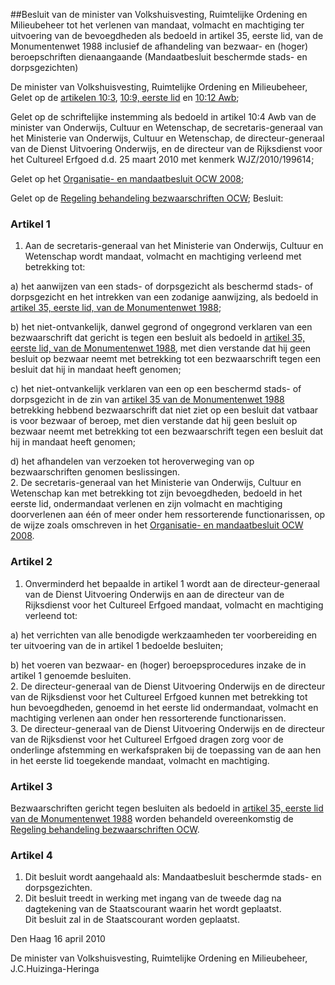 <meta http-equiv='Content-Type' content='text/html; charset=utf-8' />

##Besluit van de minister van Volkshuisvesting, Ruimtelijke Ordening en Milieubeheer tot het verlenen van mandaat, volmacht en machtiging ter uitvoering van de bevoegdheden als bedoeld in artikel 35, eerste lid, van de Monumentenwet 1988 inclusief de afhandeling van bezwaar- en (hoger) beroepschriften dienaangaande (Mandaatbesluit beschermde stads- en dorpsgezichten)

De minister van Volkshuisvesting, Ruimtelijke Ordening en Milieubeheer,  
Gelet op de [artikelen 10:3](../../../../../../../wet/algemene/wet/bestuursrecht/BWBR0005537/README.md), [10:9, eerste lid](../../../../../../../wet/algemene/wet/bestuursrecht/BWBR0005537/README.md) en [10:12 Awb](../../../../../../../wet/algemene/wet/bestuursrecht/BWBR0005537/README.md);

Gelet op de schriftelijke instemming als bedoeld in artikel 10:4 Awb van de minister van Onderwijs, Cultuur en Wetenschap, de secretaris-generaal van het Ministerie van Onderwijs, Cultuur en Wetenschap, de directeur-generaal van de Dienst Uitvoering Onderwijs, en de directeur van de Rijksdienst voor het Cultureel Erfgoed d.d. 25 maart 2010 met kenmerk WJZ/2010/199614;

Gelet op het [Organisatie- en mandaatbesluit OCW 2008](../../../../../../../ministeriele-regeling/organisatie-/en/mandaatbesluit/ocw/2008/BWBR0023543/README.md);

Gelet op de [Regeling behandeling bezwaarschriften OCW](../../../../../../../ministeriele-regeling/regeling/behandeling/bezwaarschriften/ocw/BWBR0023195/README.md);
Besluit:    

### Artikel  1  

1.  Aan de secretaris-generaal van het Ministerie van Onderwijs, Cultuur en Wetenschap wordt mandaat, volmacht en machtiging verleend met betrekking tot: 

a) het aanwijzen van een stads- of dorpsgezicht als beschermd stads- of dorpsgezicht en het intrekken van een zodanige aanwijzing, als bedoeld in [artikel 35, eerste lid, van de Monumentenwet 1988](../../../../../../../wet/monumentenwet/1988/BWBR0004471/README.md);  

b) het niet-ontvankelijk, danwel gegrond of ongegrond verklaren van een bezwaarschrift dat gericht is tegen een besluit als bedoeld in [artikel 35, eerste lid, van de Monumentenwet 1988](../../../../../../../wet/monumentenwet/1988/BWBR0004471/README.md), met dien verstande dat hij geen besluit op bezwaar neemt met betrekking tot een bezwaarschrift tegen een besluit dat hij in mandaat heeft genomen;  

c) het niet-ontvankelijk verklaren van een op een beschermd stads- of dorpsgezicht in de zin van [artikel 35 van de Monumentenwet 1988](../../../../../../../wet/monumentenwet/1988/BWBR0004471/README.md) betrekking hebbend bezwaarschrift dat niet ziet op een besluit dat vatbaar is voor bezwaar of beroep, met dien verstande dat hij geen besluit op bezwaar neemt met betrekking tot een bezwaarschrift tegen een besluit dat hij in mandaat heeft genomen;  

d) het afhandelen van verzoeken tot heroverweging van op bezwaarschriften genomen beslissingen.     
2.  De secretaris-generaal van het Ministerie van Onderwijs, Cultuur en Wetenschap kan met betrekking tot zijn bevoegdheden, bedoeld in het eerste lid, ondermandaat verlenen en zijn volmacht en machtiging doorverlenen aan één of meer onder hem ressorterende functionarissen, op de wijze zoals omschreven in het [Organisatie- en mandaatbesluit OCW 2008](../../../../../../../ministeriele-regeling/organisatie-/en/mandaatbesluit/ocw/2008/BWBR0023543/README.md).   

### Artikel  2  

1.  Onverminderd het bepaalde in artikel 1 wordt aan de directeur-generaal van de Dienst Uitvoering Onderwijs en aan de directeur van de Rijksdienst voor het Cultureel Erfgoed mandaat, volmacht en machtiging verleend tot: 

a) het verrichten van alle benodigde werkzaamheden ter voorbereiding en ter uitvoering van de in artikel 1 bedoelde besluiten;  

b) het voeren van bezwaar- en (hoger) beroepsprocedures inzake de in artikel 1 genoemde besluiten.     
2.  De directeur-generaal van de Dienst Uitvoering Onderwijs en de directeur van de Rijksdienst voor het Cultureel Erfgoed kunnen met betrekking tot hun bevoegdheden, genoemd in het eerste lid ondermandaat, volmacht en machtiging verlenen aan onder hen ressorterende functionarissen.   
3.  De directeur-generaal van de Dienst Uitvoering Onderwijs en de directeur van de Rijksdienst voor het Cultureel Erfgoed dragen zorg voor de onderlinge afstemming en werkafspraken bij de toepassing van de aan hen in het eerste lid toegekende mandaat, volmacht en machtiging.   

### Artikel  3  

Bezwaarschriften gericht tegen besluiten als bedoeld in [artikel 35, eerste lid van de Monumentenwet 1988](../../../../../../../wet/monumentenwet/1988/BWBR0004471/README.md) worden behandeld overeenkomstig de [Regeling behandeling bezwaarschriften OCW](../../../../../../../ministeriele-regeling/regeling/behandeling/bezwaarschriften/ocw/BWBR0023195/README.md).  

### Artikel  4  

1.  Dit besluit wordt aangehaald als: Mandaatbesluit beschermde stads- en dorpsgezichten.   
2.  Dit besluit treedt in werking met ingang van de tweede dag na dagtekening van de Staatscourant waarin het wordt geplaatst.   
Dit besluit zal in de Staatscourant worden geplaatst.   

Den Haag 
16 april 2010   

De 
minister van Volkshuisvesting, Ruimtelijke Ordening en Milieubeheer, 
J.C.Huizinga-Heringa   
